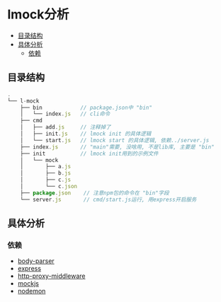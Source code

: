 # lmock分析<!-- omit in toc -->
- [目录结构](#%E7%9B%AE%E5%BD%95%E7%BB%93%E6%9E%84)
- [具体分析](#%E5%85%B7%E4%BD%93%E5%88%86%E6%9E%90)
  - [依赖](#%E4%BE%9D%E8%B5%96)
## 目录结构
```js
.
└── l-mock
    ├── bin            // package.json中 "bin"
    │   └── index.js   // cli命令
    ├── cmd
    │   ├── add.js     // 注释掉了
    │   ├── init.js    // lmock init 的具体逻辑
    │   └── start.js   // lmock start 的具体逻辑, 依赖../server.js
    ├── index.js       // "main"需要, 没啥用, 不是lib库, 主要是 "bin"
    ├── init           // lmock init用到的示例文件
    │   └── mock
    │       ├── a.js
    │       ├── b.js
    │       ├── c.js
    │       └── c.json
    ├── package.json    // 注意npm包的命令在 "bin"字段
    └── server.js       // cmd/start.js运行, 用express开启服务

```
## 具体分析
### 依赖
- [body-parser](https://github.com/expressjs/body-parser)
- [express](https://github.com/expressjs/express)
- [http-proxy-middleware](https://github.com/chimurai/http-proxy-middleware)
- [mockjs](http://mockjs.com/)
- [nodemon](https://github.com/remy/nodemon)
